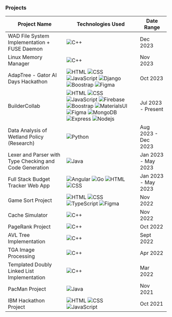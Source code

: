 ### Projects

| Project Name                                          | Technologies Used                                | Date Range        |
|------------------------------------------------------|--------------------------------------------------|-------------------|
| WAD File System Implementation + FUSE Daemon | ![C++](https://img.shields.io/badge/-C++-grey)  | Dec 2023 |
| Linux Memory Manager | ![C++](https://img.shields.io/badge/-C++-grey)  | Nov 2023 |
| AdapTree - Gator AI Days Hackathon                                          | ![HTML](https://img.shields.io/badge/-HTML-grey) ![CSS](https://img.shields.io/badge/-CSS-grey) ![JavaScript](https://img.shields.io/badge/-JavaScript-grey) ![Django](https://img.shields.io/badge/-Django-grey)  ![Boostrap](https://img.shields.io/badge/-Boostrap-grey)  ![Figma](https://img.shields.io/badge/-Figma-grey)  | Oct 2023  |
| BuilderCollab                                          | ![HTML](https://img.shields.io/badge/-HTML-grey) ![CSS](https://img.shields.io/badge/-CSS-grey) ![JavaScript](https://img.shields.io/badge/-JavaScript-grey) ![Firebase](https://img.shields.io/badge/-Firebase-grey) ![Boostrap](https://img.shields.io/badge/-Boostrap-grey) ![MaterialsUI](https://img.shields.io/badge/-MaterialsUI-grey)  ![Figma](https://img.shields.io/badge/-Figma-grey)  ![MongoDB](https://img.shields.io/badge/-MongoDB-grey)  ![Express](https://img.shields.io/badge/-Express-grey)  ![Nodejs](https://img.shields.io/badge/-Nodejs-grey) | Jul 2023 - Present |
| Data Analysis of Wetland Policy (Research)                  | ![Python](https://img.shields.io/badge/-Python-grey)| Aug 2023 - Dec 2023 |
| Lexer and Parser with Type Checking and Code Generation | ![Java](https://img.shields.io/badge/-Java-grey) | Jan 2023 - May 2023 |
| Full Stack Budget Tracker Web App                    | ![Angular](https://img.shields.io/badge/-Angular-grey) ![Go](https://img.shields.io/badge/-Go-grey) ![HTML](https://img.shields.io/badge/-HTML-grey) ![CSS](https://img.shields.io/badge/-CSS-grey) | Jan 2023 - May 2023 |
| Game Sort Project                                    | ![HTML](https://img.shields.io/badge/-HTML-grey) ![CSS](https://img.shields.io/badge/-CSS-grey) ![TypeScript](https://img.shields.io/badge/-TypeScript-grey)  ![Figma](https://img.shields.io/badge/-Figma-grey) | Nov 2022 |
| Cache Simulator                                     | ![C++](https://img.shields.io/badge/-C++-grey)   | Nov 2022 |
| PageRank Project                                     | ![C++](https://img.shields.io/badge/-C++-grey)   | Oct 2022 |
| AVL Tree Implementation                                 | ![C++](https://img.shields.io/badge/-C++-grey)   | Sept 2022 |
| TGA Image Processing                                 | ![C++](https://img.shields.io/badge/-C++-grey)   | Apr 2022 |
| Templated Doubly Linked List Implementation         | ![C++](https://img.shields.io/badge/-C++-grey)   | Mar 2022 |
| PacMan Project                                       | ![Java](https://img.shields.io/badge/-Java-grey) | Nov 2021 |
| IBM Hackathon Project                                | ![HTML](https://img.shields.io/badge/-HTML-grey) ![CSS](https://img.shields.io/badge/-CSS-grey) ![JavaScript](https://img.shields.io/badge/-JavaScript-grey) | Oct 2021 |

